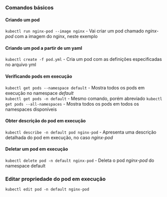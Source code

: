 ### Comandos básicos
#### Criando um pod
`kubectl run nginx-pod --image nginx` - Vai criar um pod chamado *nginx-pod* com a imagem do nginx, neste exemplo

#### Criando um pod a partir de um yaml
`kubectl create -f pod.yml` - Cria um pod com as definições especificadas no arquivo yml

#### Verificando pods em execução
`kubectl get pods --namespace default` - Mostra todos os pods em execução no namespace *default*  
`kubectl get pods -n default` - Mesmo comando, porém abreviado
`kubectl get pods --all-namespaces` - Mostra todos os pods em todos os namespaces disponíveis

#### Obter descrição do pod em execução
`kubectl describe -n default pod nginx-pod` - Apresenta uma descrição detalhada do pod em execução, no caso *nginx-pod*

#### Deletar um pod em execução
`kubectl delete pod -n default nginx-pod` - Deleta o pod *nginx-pod* do namespace default 

### Editar propriedade do pod em execução
`kubectl edit pod -n default nginx-pod`